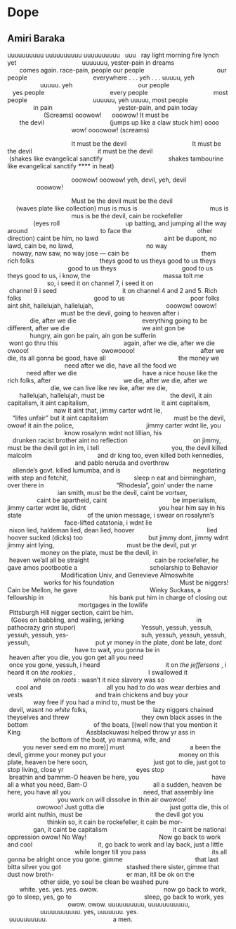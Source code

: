 # Dope
## Amiri Baraka
uuuuuuuuuu
uuuuuuuuuu
uuuuuuuuuu   uuu   ray light morning fire lynch yet
                                     uuuuuuu, yester-pain in dreams
                                     comes again. race-pain, people our people
                                         our people
                                     everywhere . . . yeh . . . uuuuu, yeh
                                     uuuuu. yeh
                                     our people
                                     yes people
                                     every people
                                     most people
                                     uuuuuu, yeh uuuuu, most people
                                     in pain
                                     yester-pain, and pain today
                                     (Screams) ooowow!      ooowow! It must be
                                         the devil
                                     (jumps up like a claw stuck him) oooo
                                         wow! oooowow! (screams)

                                     It must be the devil
                                     It must be the devil
                                     it must be the devil
                                     (shakes like evangelical sanctify
                                     shakes tambourine like evangelical
sanctify
 **** in heat)

                                     ooowow! ooowow! yeh, devil, yeh, devil
                                         ooowow!

                                     Must be the devil must be the devil
                                     (waves plate like collection) mus is mus
is
                                         mus is
                                     mus is be the devil, cain be rockefeller
                                         (eyes roll
                                     up batting, and jumping all the way
around
                                         to face the
                                     other direction) caint be him, no lawd
                                     aint be dupont, no lawd, cain be, no
lawd,
                                         no way
                                     noway, naw saw, no way jose — cain be
                                         them rich folks
                                     theys good to us theys good to us theys
                                         good to us theys
                                     good to us theys good to us, i know, the
                                         massa tolt me
                                     so, i seed it on channel 7, i seed it on
                                         channel 9 i seed
                                     it on channel 4 and 2 and 5. Rich folks
                                         good to us
                                     poor folks aint shit, hallelujah,
hallelujah,
                                         ooowow! oowow!
                                     must be the devil, going to heaven after
i
                                         die, after we die
                                     everything going to be different, after
we die
                                         we aint gon be
                                     hungry, ain gon be pain, ain gon be
sufferin
                                         wont go thru this
                                     again, after we die, after we die owooo!
                                         owowoooo!
                                     after we die, its all gonna be good, have
all
                                         the money we
                                     need after we die, have all the food we
                                         need after we die
                                     have a nice house like the rich folks,
after
                                         we die, after we die, after we
                                     die, we can live like rev ike, after we
die,
                                         hallelujah, hallelujah, must be
                                     the devil, it ain capitalism, it aint
capitalism,
                                         it aint capitalism,
                                     naw it aint that, jimmy carter wdnt lie,
                                         “lifes unfair” but it aint capitalism
                                     must be the devil, owow! it ain the
police,
                                         jimmy carter wdnt lie, you
                                     know rosalynn wdnt not lillian, his
                                         drunken racist brother aint no
reflection
                                     on jimmy, must be the devil got in im, i
tell
                                         you, the devil killed malcolm
                                     and dr king too, even killed both
kennedies,
                                         and pablo neruda and overthrew
                                     allende’s govt. killed lumumba, and is
                                         negotiating with step and fetchit,
                                     sleep n eat and birmingham, over there in
                                         “Rhodesia”, goin’ under the name
                                     ian smith, must be the devil, caint be
vortser,
                                         caint be apartheid, caint
                                     be imperialism, jimmy carter wdnt lie,
didnt
                                         you hear him say in his state
                                     of the union message, i swear on
rosalynn’s
                                         face-lifted catatonia, i wdnt lie
                                     nixon lied, haldeman lied, dean lied,
hoover
                                         lied hoover sucked (dicks) too
                                     but jimmy dont, jimmy wdnt jimmy aint
lying,
                                         must be the devil, put yr
                                     money on the plate, must be the devil, in
                                         heaven we’all all be straight
                                     cain be rockefeller, he gave amos
pootbootie a
                                         scholarship to Behavior
                                     Modification Univ, and Genevieve
Almoswhite
                                         works for his foundation
                                     Must be niggers! Cain be Mellon, he gave
                                         Winky Suckass, a fellowship in
                                     his bank put him in charge of closing out
                                         mortgages in the lowlife
                                     Pittsburgh Hill nigger section, caint be
him.
                                                  (Goes on babbling, and
wailing, jerking
                                         in pathocrazy grin stupor)
                                     Yessuh, yessuh, yessuh, yessuh, yessuh,
yes-
                                         suh, yessuh, yessuh, yessuh, yessuh,
                                     put yr money in the plate, dont be late,
dont
                                         have to wait, you gonna be in
                                     heaven after you die, you gon get all you
need
                                         once you gone, yessuh, i heard
                                     it on _the_ _jeffersons_ , i heard it on
_the_ _rookies_ ,
                                         I swallowed it
                                     whole on _roots_ : wasn’t it nice slavery
was so
                                         cool and
                                     all you had to do was wear derbies and
vests
                                         and train chickens and buy your
                                     way free if you had a mind to, must be
the
                                         devil, wasnt no _white_ folks,
                                     lazy niggers chained theyselves and threw
                                         they own black asses in the bottom
                                     of the boats, [(well now that you mention
it King
                                     Assblackuwasi helped throw yr ass in
                                     the bottom of the boat, yo mamma, wife,
and
                                         you never seed em no more)] must
                                     a been the devil, gimme your money put
your
                                         money on this plate, heaven be here
soon,
                                     just got to die, just got to stop living,
close yr
                                         eyes stop
                                     breathin and bammm-O heaven be here, you
                                         have all a what you need, Bam-O
                                     all a sudden, heaven be here, you have
all you
                                         need, that assembly line
                                     you work on will dissolve in thin air
owowoo!
                                         owowoo! Just gotta die
                                     just gotta die, this ol world aint
nuthin, must be
                                         the devil got you
                                     thinkin so, it cain be rockefeller, it
cain be mor-
                                         gan, it caint be capitalism
                                     it caint be national oppression owow! No
Way!
                                         Now go back to work and cool
                                     it, go back to work and lay back, just a
little
                                         while longer till you pass
                                     its all gonna be alright once you gone.
gimme
                                         that last bitta silver you got
                                     stashed there sister, gimme that dust now
broth-
                                         er man, itll be ok on the
                                     other side, yo soul be clean be washed
pure
                                         white. yes. yes. yes. owow.
                                     now go back to work, go to sleep, yes, go
to
                                         sleep, go back to work, yes
                                     owow. owow. uuuuuuuuuu, uuuuuuuuuuu,
                                         uuuuuuuuuuu. yes, uuuuuuu. yes.
                                         uuuuuuuuuu.
                                     a men.